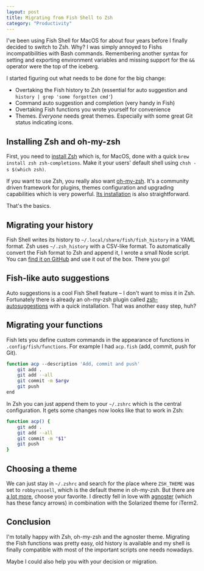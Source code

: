 ```yaml
---
layout: post
title: Migrating from Fish Shell to Zsh
category: "Productivity"
---
```


I've been using Fish Shell for MacOS for about four years before I finally decided to switch to Zsh. Why? I was simply annoyed to Fishs incompatibilities with Bash commands. Remembering another syntax for setting and exporting environment variables and missing support for the ``&&`` operator were the top of the iceberg.

I started figuring out what needs to be done for the big change:

- Overtaking the Fish history to Zsh (essential for auto suggestion and `history | grep 'some forgotten cmd'`)
- Command auto suggestion and completion (very handy in Fish)
- Overtaking Fish functions you wrote yourself for convenience
- Themes. *Everyone* needs great themes. Especially with some great Git status indicating icons.

## Installing Zsh and oh-my-zsh

First, you need to [install Zsh](https://github.com/robbyrussell/oh-my-zsh/wiki/Installing-ZSH "How to install ZSH") which is, for MacOS, done with a quick `brew install zsh zsh-completions`. Make it your users' default shell using `chsh -s $(which zsh)`.

If you want to use Zsh, you really also want [oh-my-zsh](https://github.com/robbyrussell/oh-my-zsh "Oh-my-zsh as framework for Zsh"). It's a community driven framework for plugins, themes configuration and upgrading capabilities which is very powerful. [Its installation](https://github.com/robbyrussell/oh-my-zsh#basic-installation "oh-my-zsh installation tutorial") is also straightforward.

That's the basics.

## Migrating your history

Fish Shell writes its history to `~/.local/share/fish/fish_history` in a YAML format. Zsh uses `~/.zsh_history` with a CSV-like format. To automatically convert the Fish format to Zsh and append it, I wrote a small Node script. You can [find it on GitHub](https://github.com/jverhoelen/fish-history-to-zsh "fish-history-to-zsh transforms from fish to zsh format") and use it out of the box. There you go!

## Fish-like auto suggestions

Auto suggestions is a cool Fish Shell feature – I don't want to miss it in Zsh. Fortunately there is already an oh-my-zsh plugin called [zsh-autosuggestions](https://github.com/zsh-users/zsh-autosuggestions#oh-my-zsh "zsh-autosuggestions contain autosuggestions for zsh") with a quick installation. That was another easy step, huh?

## Migrating your functions

Fish lets you define custom commands in the appearance of functions in `.config/fish/functions`. For example I had `acp.fish` (add, commit, push for Git).

``` bash
function acp --description 'Add, commit and push'
    git add .
    git add --all
    git commit -m $argv
    git push
end
```

In Zsh you can just append them to your `~/.zshrc` which is the central configuration. It gets some changes now looks like that to work in Zsh:

``` bash
function acp() {
    git add .
    git add --all
    git commit -m "$1"
    git push
}
```


## Choosing a theme

We can just stay in `~/.zshrc` and search for the place where `ZSH_THEME` was set to `robbyrussell`, which is the default theme in oh-my-zsh. But there are [a lot more](https://github.com/robbyrussell/oh-my-zsh/wiki/Themes "List of oh-my-zsh themes"), choose your favorite. I directly fell in love with [agnoster](https://github.com/robbyrussell/oh-my-zsh/wiki/themes#agnoster "Agnoster zsh theme") (which has these fancy arrows) in combination with the Solarized theme for iTerm2.


## Conclusion

I'm totally happy with Zsh, oh-my-zsh and the agnoster theme. Migrating the Fish functions was pretty easy, old history is available and my shell is finally compatible with most of the important scripts one needs nowadays.

Maybe I could also help you with your decision or migration.
